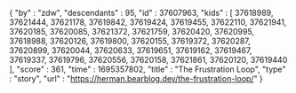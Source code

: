 {
  "by" : "zdw",
  "descendants" : 95,
  "id" : 37607963,
  "kids" : [ 37618989, 37621444, 37621178, 37619842, 37619424, 37619455, 37622110, 37621941, 37620185, 37620085, 37621372, 37621759, 37620420, 37620995, 37618988, 37620126, 37619800, 37620155, 37619372, 37620287, 37620899, 37620044, 37620633, 37619651, 37619162, 37619467, 37619337, 37619796, 37620556, 37620158, 37621861, 37620120, 37619440 ],
  "score" : 361,
  "time" : 1695357802,
  "title" : "The Frustration Loop",
  "type" : "story",
  "url" : "https://herman.bearblog.dev/the-frustration-loop/"
}
